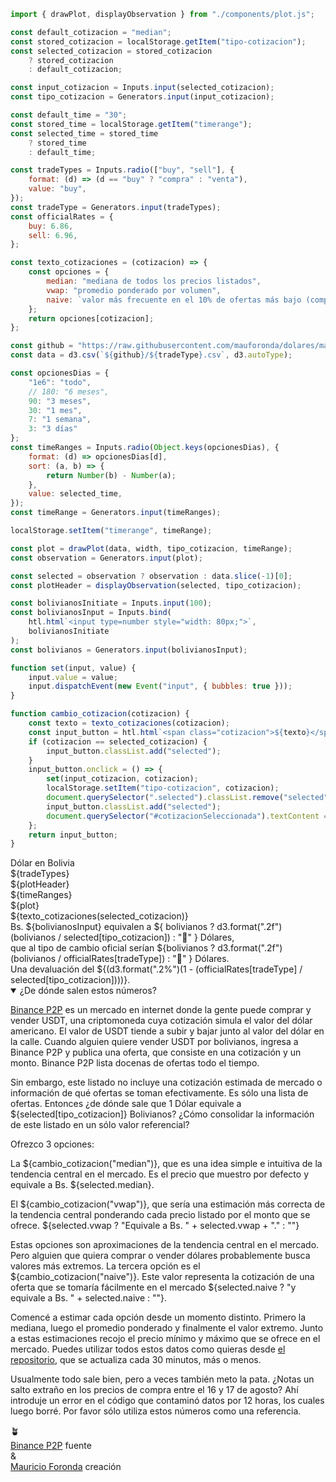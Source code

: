 <link rel="stylesheet" href="style.css">

```js
import { drawPlot, displayObservation } from "./components/plot.js";

const default_cotizacion = "median";
const stored_cotizacion = localStorage.getItem("tipo-cotizacion");
const selected_cotizacion = stored_cotizacion
    ? stored_cotizacion
    : default_cotizacion;

const input_cotizacion = Inputs.input(selected_cotizacion);
const tipo_cotizacion = Generators.input(input_cotizacion);
```

```js
const default_time = "30";
const stored_time = localStorage.getItem("timerange");
const selected_time = stored_time
    ? stored_time
    : default_time;
```

```js
const tradeTypes = Inputs.radio(["buy", "sell"], {
    format: (d) => (d == "buy" ? "compra" : "venta"),
    value: "buy",
});
const tradeType = Generators.input(tradeTypes);
const officialRates = {
    buy: 6.86,
    sell: 6.96,
};

const texto_cotizaciones = (cotizacion) => {
    const opciones = {
        median: "mediana de todos los precios listados",
        vwap: "promedio ponderado por volumen",
        naive: `valor más frecuente en el 10% de ofertas más bajo (compra) o alto (venta)`,
    };
    return opciones[cotizacion];
};
```

```js
const github = "https://raw.githubusercontent.com/mauforonda/dolares/main";
const data = d3.csv(`${github}/${tradeType}.csv`, d3.autoType);
```

```js
const opcionesDias = {
    "1e6": "todo",
    // 180: "6 meses",
    90: "3 meses",
    30: "1 mes",
    7: "1 semana",
    3: "3 días"
};
const timeRanges = Inputs.radio(Object.keys(opcionesDias), {
    format: (d) => opcionesDias[d],
    sort: (a, b) => {
        return Number(b) - Number(a);
    },
    value: selected_time,
});
const timeRange = Generators.input(timeRanges);
```

```js
localStorage.setItem("timerange", timeRange);
```

```js
const plot = drawPlot(data, width, tipo_cotizacion, timeRange);
const observation = Generators.input(plot);
```

```js
const selected = observation ? observation : data.slice(-1)[0];
const plotHeader = displayObservation(selected, tipo_cotizacion);
```

```js
const bolivianosInitiate = Inputs.input(100);
const bolivianosInput = Inputs.bind(
    htl.html`<input type=number style="width: 80px;">`,
    bolivianosInitiate
);
const bolivianos = Generators.input(bolivianosInput);
```

```js
function set(input, value) {
    input.value = value;
    input.dispatchEvent(new Event("input", { bubbles: true }));
}

function cambio_cotizacion(cotizacion) {
    const texto = texto_cotizaciones(cotizacion);
    const input_button = htl.html`<span class="cotizacion">${texto}</span>`;
    if (cotizacion == selected_cotizacion) {
        input_button.classList.add("selected");
    }
    input_button.onclick = () => {
        set(input_cotizacion, cotizacion);
        localStorage.setItem("tipo-cotizacion", cotizacion);
        document.querySelector(".selected").classList.remove("selected");
        input_button.classList.add("selected");
        document.querySelector("#cotizacionSeleccionada").textContent = texto;
    };
    return input_button;
}
```

<div id="titulo">Dólar en Bolivia</div>

<div id="opcionesCompraVenta">
    ${tradeTypes}
</div>

<div id="precioValor">
    ${plotHeader}
</div>

<div id="grafico" class="card">
    <div id="opcionesTiempo">
        ${timeRanges}
    </div>
    ${plot}
    <div id="graficoNota">
        <div id="cotizacionSeleccionada">
            ${texto_cotizaciones(selected_cotizacion)}
        </div>
    </div>
</div>

<div id="devaluacion">
    <div>
        Bs. ${bolivianosInput}
        <span> equivalen a </span>
        <span class="underlined">${ bolivianos ? d3.format(".2f")(bolivianos / selected[tipo_cotizacion]) : "🤷" } Dólares</span>,
    </div>
    <div>
        <span>que al tipo de cambio oficial serían</span>
        <span class="underlined">${bolivianos ? d3.format(".2f")(bolivianos / officialRates[tradeType]) : "🤷" } Dólares</span>.
    </div>
    <div>
        <span>Una devaluación del </span>
        <span class="underlined">${(d3.format(".2%")(1 - (officialRates[tradeType] / selected[tipo_cotizacion])))}</span>.
    </div>
</div>

<div id="explicacion">
    <details open>
        <summary>¿De dónde salen estos números?</summary>
        <div class="content">

[Binance P2P](https://p2p.binance.com/en/trade/all-payments/USDT?fiat=BOB) es un mercado en internet donde la gente puede comprar y vender USDT, una criptomoneda cuya cotización simula el valor del dólar americano. El valor de USDT tiende a subir y bajar junto al valor del dólar en la calle. Cuando alguien quiere vender USDT por bolivianos, ingresa a Binance P2P y publica una oferta, que consiste en una cotización y un monto. Binance P2P lista docenas de ofertas todo el tiempo.

Sin embargo, este listado no incluye una cotización estimada de mercado o información de qué ofertas se toman efectivamente. Es sólo una lista de ofertas. Entonces ¿de dónde sale que 1 Dólar equivale a ${selected[tipo_cotizacion]} Bolivianos? ¿Cómo consolidar la información de este listado en un sólo valor referencial?

Ofrezco 3 opciones:

La ${cambio_cotizacion("median")}, que es una idea simple e intuitiva de la tendencia central en el mercado. Es el precio que muestro por defecto y equivale a Bs. ${selected.median}.

El ${cambio_cotizacion("vwap")}, que sería una estimación más correcta de la tendencia central ponderando cada precio listado por el monto que se ofrece. ${selected.vwap ? "Equivale a Bs. " + selected.vwap + "." : ""}

Estas opciones son aproximaciones de la tendencia central en el mercado. Pero alguien que quiera comprar o vender dólares probablemente busca valores más extremos. La tercera opción es el ${cambio_cotizacion("naive")}. Este valor representa la cotización de una oferta que se tomaría fácilmente en el mercado ${selected.naive ? "y equivale a Bs. " + selected.naive : ""}.

Comencé a estimar cada opción desde un momento distinto. Primero la mediana, luego el promedio ponderado y finalmente el valor extremo. Junto a estas estimaciones recojo el precio mínimo y máximo que se ofrece en el mercado. Puedes utilizar todos estos datos como quieras desde [el repositorio](https://github.com/mauforonda/dolares/), que se actualiza cada 30 minutos, más o menos.

Usualmente todo sale bien, pero a veces también meto la pata. ¿Notas un salto extraño en los precios de compra entre el 16 y 17 de agosto? Ahí introduje un error en el código que contaminó datos por 12 horas, los cuales luego borré. Por favor sólo utiliza estos números como una referencia.

</div>
</details></div><div class="center">🪴</div>

<div id="creditos">
    <div class="credito">
        <span><a href="https://p2p.binance.com/en/trade/all-payments/USDT?fiat=BOB" target="_blank">Binance P2P</a></span>
        <span class="creditoNota">fuente</span>
    </div>
    <div>&</div>
    <div class="credito">
        <span><a href="mailto:mauriforonda@gmail.com">Mauricio Foronda</a></span>
        <span class="creditoNota">creación</span>
    </div>
</div>
